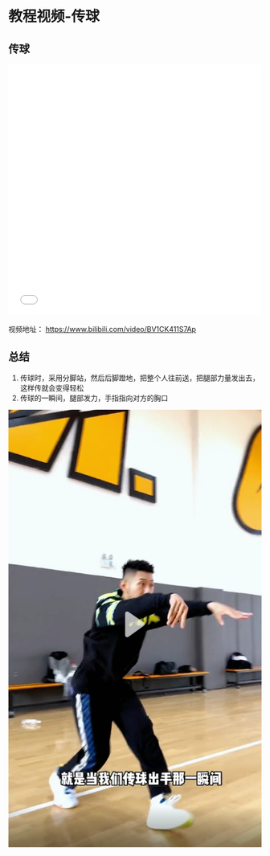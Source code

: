 # 教程视频-传球

## 传球

<iframe height="500" width="100%" src="//player.bilibili.com/player.html?aid=474250071&bvid=BV1CK411S7Ap&cid=870004437&page=1" scrolling="no" border="0" frameborder="no" framespacing="0" allowfullscreen="true"> </iframe>

视频地址： https://www.bilibili.com/video/BV1CK411S7Ap

## 总结

1. 传球时，采用分脚站，然后后脚蹬地，把整个人往前送，把腿部力量发出去，这样传就会变得轻松
2. 传球的一瞬间，腿部发力，手指指向对方的胸口

![](./../public/video/cq.png)